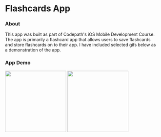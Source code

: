 # Flashcards App

### About

This app was built as part of Codepath's iOS Mobile Development Course. The app is primarily a flashcard app that allows users to save flashcards and store flashcards
on to their app. I have included selected gifs below as a demonstration of the app.

### App Demo

<p float="left">
  <img src="https://i.imgur.com/KVgVXeN.gif" width=200 />
  <img src="https://i.imgur.com/822czKA.gif" width=200 />
</p>
